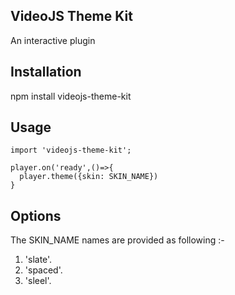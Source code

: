 ## VideoJS Theme Kit
An interactive plugin


## Installation  
npm install videojs-theme-kit

## Usage
```
import 'videojs-theme-kit';

player.on('ready',()=>{
  player.theme({skin: SKIN_NAME})
}
```

## Options

The SKIN_NAME names are provided as following :-

1. 'slate'.
2. 'spaced'.
3. 'sleel'.
